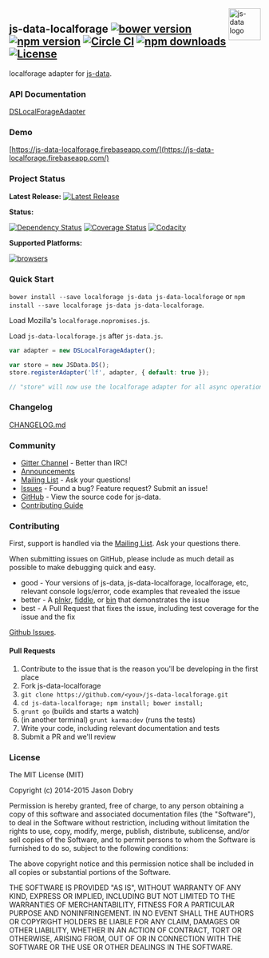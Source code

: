 <img src="https://raw.githubusercontent.com/js-data/js-data/master/js-data.png" alt="js-data logo" title="js-data" align="right" width="64" height="64" />

## js-data-localforage [![bower version](https://img.shields.io/bower/v/js-data-localforage.svg?style=flat-square)](https://www.npmjs.org/package/js-data-localforage) [![npm version](https://img.shields.io/npm/v/js-data-localforage.svg?style=flat-square)](https://www.npmjs.org/package/js-data-localforage) [![Circle CI](https://img.shields.io/circleci/project/js-data/js-data-localforage/master.svg?style=flat-square)](https://circleci.com/gh/js-data/js-data-localforage/tree/master) [![npm downloads](https://img.shields.io/npm/dm/js-data-localforage.svg?style=flat-square)](https://www.npmjs.org/package/js-data-localforage) [![License](https://img.shields.io/badge/license-MIT-blue.svg?style=flat-square)](https://github.com/js-data/js-data-localforage/blob/master/LICENSE)

localforage adapter for [js-data](http://www.js-data.io/).

### API Documentation
[DSLocalForageAdapter](http://www.js-data.io/docs/dslocalforageadapter)

### Demo
[https://js-data-localforage.firebaseapp.com/](https://js-data-localforage.firebaseapp.com/)

### Project Status

__Latest Release:__ [![Latest Release](https://img.shields.io/github/release/js-data/js-data-localforage.svg?style=flat-square)](https://github.com/js-data/js-data-localforage/releases)

__Status:__

[![Dependency Status](https://img.shields.io/gemnasium/js-data/js-data-localforage.svg?style=flat-square)](https://gemnasium.com/js-data/js-data-localforage) [![Coverage Status](https://img.shields.io/coveralls/js-data/js-data-localforage/master.svg?style=flat-square)](https://coveralls.io/r/js-data/js-data-localforage?branch=master) [![Codacity](https://img.shields.io/codacy/bb1761a8dcf14dd8a20111fd774e32ec.svg?style=flat-square)](https://www.codacy.com/public/jasondobry/js-data-localforage/dashboard)

__Supported Platforms:__

[![browsers](https://img.shields.io/badge/Browser-Chrome%2CFirefox%2CSafari%2COpera%2CIE%209%2B%2CiOS%20Safari%207.1%2B%2CAndroid%20Browser%202.3%2B-green.svg?style=flat-square)](https://github.com/js-data/js-data)

### Quick Start
`bower install --save localforage js-data js-data-localforage` or `npm install --save localforage js-data js-data-localforage`.

Load Mozilla's `localforage.nopromises.js`.

Load `js-data-localforage.js` after `js-data.js`.

```js
var adapter = new DSLocalForageAdapter();

var store = new JSData.DS();
store.registerAdapter('lf', adapter, { default: true });

// "store" will now use the localforage adapter for all async operations
```

### Changelog
[CHANGELOG.md](https://github.com/js-data/js-data-localforage/blob/master/CHANGELOG.md)

### Community
- [Gitter Channel](https://gitter.im/js-data/js-data) - Better than IRC!
- [Announcements](http://www.js-data.io/blog)
- [Mailing List](https://groups.io/org/groupsio/jsdata) - Ask your questions!
- [Issues](https://github.com/js-data/js-data-localforage/issues) - Found a bug? Feature request? Submit an issue!
- [GitHub](https://github.com/js-data/js-data-localforage) - View the source code for js-data.
- [Contributing Guide](https://github.com/js-data/js-data-localforage/blob/master/CONTRIBUTING.md)

### Contributing

First, support is handled via the [Mailing List](https://groups.io/org/groupsio/jsdata). Ask your questions there.

When submitting issues on GitHub, please include as much detail as possible to make debugging quick and easy.

- good - Your versions of js-data, js-data-localforage, localforage, etc, relevant console logs/error, code examples that revealed the issue
- better - A [plnkr](http://plnkr.co/), [fiddle](http://jsfiddle.net/), or [bin](http://jsbin.com/?html,output) that demonstrates the issue
- best - A Pull Request that fixes the issue, including test coverage for the issue and the fix

[Github Issues](https://github.com/js-data/js-data-localforage/issues).

#### Pull Requests

1. Contribute to the issue that is the reason you'll be developing in the first place
1. Fork js-data-localforage
1. `git clone https://github.com/<you>/js-data-localforage.git`
1. `cd js-data-localforage; npm install; bower install;`
1. `grunt go` (builds and starts a watch)
1. (in another terminal) `grunt karma:dev` (runs the tests)
1. Write your code, including relevant documentation and tests
1. Submit a PR and we'll review

### License

The MIT License (MIT)

Copyright (c) 2014-2015 Jason Dobry

Permission is hereby granted, free of charge, to any person obtaining a copy
of this software and associated documentation files (the "Software"), to deal
in the Software without restriction, including without limitation the rights
to use, copy, modify, merge, publish, distribute, sublicense, and/or sell
copies of the Software, and to permit persons to whom the Software is
furnished to do so, subject to the following conditions:

The above copyright notice and this permission notice shall be included in all
copies or substantial portions of the Software.

THE SOFTWARE IS PROVIDED "AS IS", WITHOUT WARRANTY OF ANY KIND, EXPRESS OR
IMPLIED, INCLUDING BUT NOT LIMITED TO THE WARRANTIES OF MERCHANTABILITY,
FITNESS FOR A PARTICULAR PURPOSE AND NONINFRINGEMENT. IN NO EVENT SHALL THE
AUTHORS OR COPYRIGHT HOLDERS BE LIABLE FOR ANY CLAIM, DAMAGES OR OTHER
LIABILITY, WHETHER IN AN ACTION OF CONTRACT, TORT OR OTHERWISE, ARISING FROM,
OUT OF OR IN CONNECTION WITH THE SOFTWARE OR THE USE OR OTHER DEALINGS IN THE
SOFTWARE.

